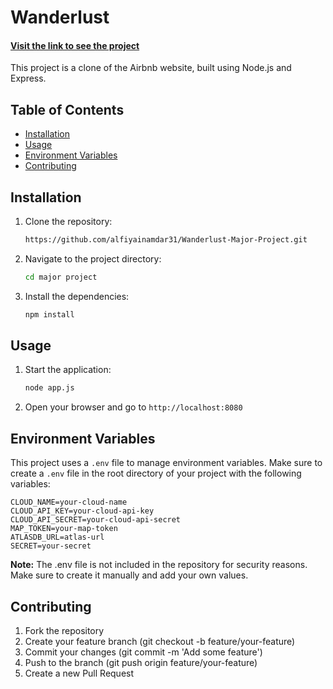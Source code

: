 # Wanderlust
<h4><a href="https://major-project-jk4e.onrender.com/listings">Visit the link to see the project</a></h4>

This project is a clone of the Airbnb website, built using Node.js and Express.

## Table of Contents

- [Installation](#installation)
- [Usage](#usage)
- [Environment Variables](#environment-variables)
- [Contributing](#contributing)

## Installation

1. Clone the repository:

    ```bash
   https://github.com/alfiyainamdar31/Wanderlust-Major-Project.git
    ```

2. Navigate to the project directory:

    ```bash
    cd major project
    ```

3. Install the dependencies:

    ```bash
    npm install
    ```

## Usage

1. Start the application:

    ```bash
    node app.js
    ```

2. Open your browser and go to `http://localhost:8080`

## Environment Variables

This project uses a `.env` file to manage environment variables. Make sure to create a `.env` file in the root directory of your project with the following variables:

```plaintext
CLOUD_NAME=your-cloud-name
CLOUD_API_KEY=your-cloud-api-key
CLOUD_API_SECRET=your-cloud-api-secret
MAP_TOKEN=your-map-token
ATLASDB_URL=atlas-url
SECRET=your-secret
```
<b>Note:</b> The .env file is not included in the repository for security reasons. Make sure to create it manually and add your own values.

## Contributing

1. Fork the repository
2. Create your feature branch (git checkout -b feature/your-feature)
3. Commit your changes (git commit -m 'Add some feature')
4. Push to the branch (git push origin feature/your-feature)
5. Create a new Pull Request
